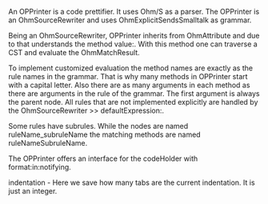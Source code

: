 An OPPrinter is a code prettifier. It uses Ohm/S as a parser. The OPPrinter is an OhmSourceRewriter and uses OhmExplicitSendsSmalltalk as grammar.

Being an OhmSourceRewriter, OPPrinter inherits from OhmAttribute and due to that understands the method value:. With this method one can traverse a CST and evaluate the OhmMatchResult.

To implement customized evaluation the method names are exactly as the rule names in the grammar. That is why many methods in OPPrinter start with a capital letter. Also there are as many arguments in each method as there are arguments in the rule of the grammar. The first argument is always the parent node. All rules that are not implemented explicitly are handled by the OhmSourceRewriter >> defaultExpression:.

Some rules have subrules. While the nodes are named ruleName_subruleName the matching methods are named ruleNameSubruleName.

The OPPrinter offers an interface for the codeHolder with format:in:notifying.

indentation
	- Here we save how many tabs are the current indentation. It is just an integer.
